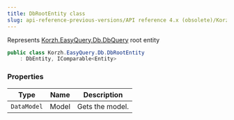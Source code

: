 ```yaml
---
title: DbRootEntity class
slug: api-reference-previous-versions/API reference 4.x (obsolete)/Korzh.EasyQuery.Db namespace/dbrootentity-class
---
```



Represents [Korzh.EasyQuery.Db.DbQuery](/api-reference-4x/korzh-easyquery-db-namespace/dbquery-class) root entity
```csharp
public class Korzh.EasyQuery.Db.DbRootEntity
    : DbEntity, IComparable<Entity>

```

### Properties

| Type | Name | Description | 
| --- | --- | --- | 
| `DataModel` | Model | Gets the model. |